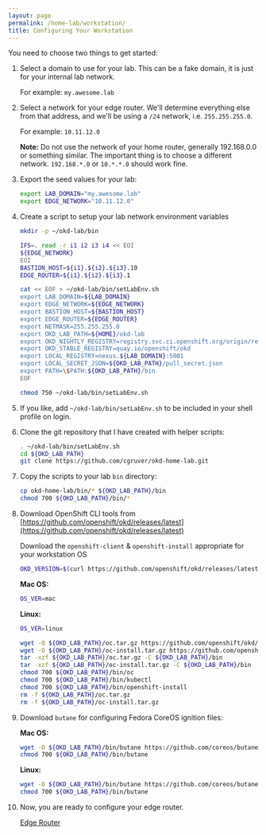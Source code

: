 ```yaml
---
layout: page
permalink: /home-lab/workstation/
title: Configuring Your Workstation
---
```


You need to choose two things to get started:

1. Select a domain to use for your lab.  This can be a fake domain, it is just for your internal lab network.

   For example: `my.awesome.lab`

1. Select a network for your edge router.  We'll determine everything else from that address, and we'll be using a `/24` network, i.e. `255.255.255.0`.

   For example: `10.11.12.0`

   __Note:__ Do not use the network of your home router, generally 192.168.0.0 or something similar.  The important thing is to choose a different network.  `192.168.*.0` or `10.*.*.0` should work fine.

1. Export the seed values for your lab:

   ```bash
   export LAB_DOMAIN="my.awesome.lab"
   export EDGE_NETWORK="10.11.12.0"
   ```

1. Create a script to setup your lab network environment variables

   ```bash
   mkdir -p ~/okd-lab/bin

   IFS=. read -r i1 i2 i3 i4 << EOI
   ${EDGE_NETWORK}
   EOI
   BASTION_HOST=${i1}.${i2}.${i3}.10
   EDGE_ROUTER=${i1}.${i2}.${i3}.1

   cat << EOF > ~/okd-lab/bin/setLabEnv.sh
   export LAB_DOMAIN=${LAB_DOMAIN}
   export EDGE_NETWORK=${EDGE_NETWORK}
   export BASTION_HOST=${BASTION_HOST}
   export EDGE_ROUTER=${EDGE_ROUTER}
   export NETMASK=255.255.255.0
   export OKD_LAB_PATH=${HOME}/okd-lab
   export OKD_NIGHTLY_REGISTRY=registry.svc.ci.openshift.org/origin/release
   export OKD_STABLE_REGISTRY=quay.io/openshift/okd
   export LOCAL_REGISTRY=nexus.${LAB_DOMAIN}:5001
   export LOCAL_SECRET_JSON=${OKD_LAB_PATH}/pull_secret.json
   export PATH=\$PATH:${OKD_LAB_PATH}/bin
   EOF

   chmod 750 ~/okd-lab/bin/setLabEnv.sh
   ```

1. If you like, add `~/okd-lab/bin/setLabEnv.sh` to be included in your shell profile on login.

1. Clone the git repository that I have created with helper scripts:

   ```bash
   . ~/okd-lab/bin/setLabEnv.sh
   cd ${OKD_LAB_PATH}
   git clone https://github.com/cgruver/okd-home-lab.git
   ```

1. Copy the scripts to your lab `bin` directory:

   ```bash
   cp okd-home-lab/bin/* ${OKD_LAB_PATH}/bin
   chmod 700 ${OKD_LAB_PATH}/bin/*
   ```

1. Download OpenShift CLI tools from [https://github.com/openshift/okd/releases/latest](https://github.com/openshift/okd/releases/latest)

   Download the `openshift-client` & `openshift-install` appropriate for your workstation OS

   ```bash
   OKD_VERSION=$(curl https://github.com/openshift/okd/releases/latest | cut -d"/" -f8 | cut -d\" -f1)
   ```

   __Mac OS:__

   ```bash
   OS_VER=mac
   ```

   __Linux:__

   ```bash
   OS_VER=linux
   ```

   ```bash
   wget -O ${OKD_LAB_PATH}/oc.tar.gz https://github.com/openshift/okd/releases/download/${OKD_VERSION}/openshift-client-${OS_VER}-${OKD_VERSION}.tar.gz
   wget -O ${OKD_LAB_PATH}/oc-install.tar.gz https://github.com/openshift/okd/releases/download/${OKD_VERSION}/openshift-install-${OS_VER}-${OKD_VERSION}.tar.gz
   tar -xzf ${OKD_LAB_PATH}/oc.tar.gz -C ${OKD_LAB_PATH}/bin
   tar -xzf ${OKD_LAB_PATH}/oc-install.tar.gz -C ${OKD_LAB_PATH}/bin
   chmod 700 ${OKD_LAB_PATH}/bin/oc
   chmod 700 ${OKD_LAB_PATH}/bin/kubectl
   chmod 700 ${OKD_LAB_PATH}/bin/openshift-install
   rm -f ${OKD_LAB_PATH}/oc.tar.gz
   rm -f ${OKD_LAB_PATH}/oc-install.tar.gz
   ```

1. Download `butane` for configuring Fedora CoreOS ignition files:

   __Mac OS:__

   ```bash
   wget -O ${OKD_LAB_PATH}/bin/butane https://github.com/coreos/butane/releases/download/v0.7.0/fcct-x86_64-apple-darwin
   chmod 700 ${OKD_LAB_PATH}/bin/butane
   ```

   __Linux:__

   ```bash
   wget -O ${OKD_LAB_PATH}/bin/butane https://github.com/coreos/butane/releases/download/v0.7.0/fcct-x86_64-unknown-linux-gnu
   chmod 700 ${OKD_LAB_PATH}/bin/butane
   ```

1. Now, you are ready to configure your edge router.

   [Edge Router](/home-lab/edge-router/)
